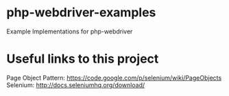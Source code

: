 php-webdriver-examples
======================

Example Implementations for php-webdriver

Useful links to this project
============================

Page Object Pattern: https://code.google.com/p/selenium/wiki/PageObjects
Selenium: http://docs.seleniumhq.org/download/
